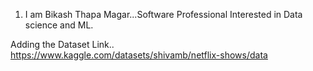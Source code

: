 1. I am Bikash Thapa Magar...Software Professional Interested in Data science and ML.

Adding the Dataset Link..
https://www.kaggle.com/datasets/shivamb/netflix-shows/data